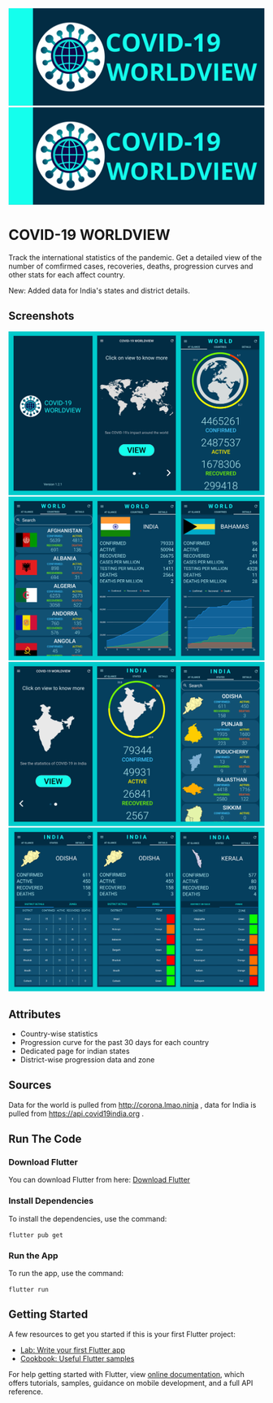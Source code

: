 ![alt text](https://github.com/PratikSonal/COVID-19-WorldView/blob/master/DisplayAssets/HeadLine.PNG)
![icon](DisplayAssets/HeadLine.PNG)
# COVID-19 WORLDVIEW

Track the international statistics of the pandemic. Get a detailed view of the number of comfirmed cases, recoveries, deaths, progression curves and other stats for each affect country.

New: Added data for India's states and district details.

## Screenshots
![alt text](https://github.com/PratikSonal/COVID-19-WorldView/blob/master/DisplayAssets/Screenshot_1.png)
![alt text](https://github.com/PratikSonal/COVID-19-WorldView/blob/master/DisplayAssets/Screenshot_2.png)
![alt text](https://github.com/PratikSonal/COVID-19-WorldView/blob/master/DisplayAssets/Screenshot_3.png)
![alt text](https://github.com/PratikSonal/COVID-19-WorldView/blob/master/DisplayAssets/Screenshot_4.png)

## Attributes
* Country-wise statistics
* Progression curve for the past 30 days for each country
* Dedicated page for indian states
* District-wise progression data and zone

## Sources

Data for the world is pulled from http://corona.lmao.ninja , data for India is pulled from https://api.covid19india.org .

## Run The Code

### Download Flutter

You can download Flutter from here: [Download Flutter](https://flutter.dev/docs/get-started/install)

### Install Dependencies

To install the dependencies, use the command:

`flutter pub get`

### Run the App

To run the app, use the command:

`flutter run`

## Getting Started

A few resources to get you started if this is your first Flutter project:

- [Lab: Write your first Flutter app](https://flutter.dev/docs/get-started/codelab)
- [Cookbook: Useful Flutter samples](https://flutter.dev/docs/cookbook)

For help getting started with Flutter, view [online documentation](https://flutter.dev/docs), which offers tutorials, samples, guidance on mobile development, and a full API reference.
